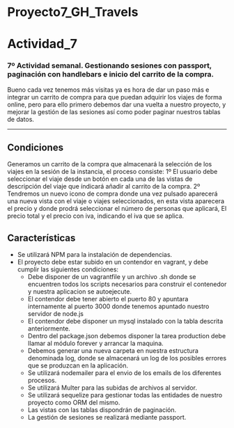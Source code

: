 # Proyecto7_GH_Travels

# Actividad_7
### 7º Actividad semanal. Gestionando sesiones con passport, paginación con handlebars e inicio del carrito de la compra.
Bueno cada vez tenemos más visitas ya es hora de dar un paso más e integrar un carrito de compra para que puedan adquirir los viajes de forma online, pero para ello primero debemos dar una vuelta a nuestro proyecto, y mejorar la gestión de las sesiones así como poder paginar nuestros tablas de datos.

---

## Condiciones
Generamos un carrito de la compra que almacenará la selección de los viajes en la sesión de la instancia, el proceso consiste:
1º El usuario debe seleccionar el viaje  desde un botón en cada una de las vistas de descripción del viaje que índicará añadir al carrito de la compra.
2º Tendremos un nuevo icono de compra donde una vez pulsado aparecerá una nueva vista con el viaje  o viajes seleccionados, en esta vista aparecera  el precio y donde prodrá seleccionar el número de personas que aplicará, 
El precio total y el precio con iva, indicando el iva que se aplica.

## Características
* Se utilizará NPM para la instalación de dependencias.
* El proyecto debe estar subido en un contendor en vagrant, y debe cumplir las siguientes condiciones:
  * Debe disponer de un vagrantfile y un archivo .sh donde se encuentren todos los scripts necesarios para construir el contenedor y nuestra aplicacion se autoejecute.
  * El contendor debe tener abierto el puerto 80 y apuntara internamente al puerto 3000 donde tenemos apuntado nuestro servidor de node.js
  * El contendor debe disponer un mysql instalado con la tabla descrita anteriormente.
  * Dentro del package.json debemos disponer la tarea production debe llamar al módulo forever y arrancar la maquina.
  * Debemos generar una nueva carpeta en nuestra estructura denominada log, donde se almacenará un log de los posibles errores que se produzcan en la aplicación.
  * Se utilizará nodemailer para el envio de los emails de los diferentes procesos.
  * Se utilizará Multer para las subidas de archivos al servidor.
  * Se utilizará sequelize para gestionar todas las entidades de nuestro proyecto como ORM del mismo.
  * Las vistas con las tablas dispondrán de paginación.
  * La gestión de sesiones se realizará mediante passport.
